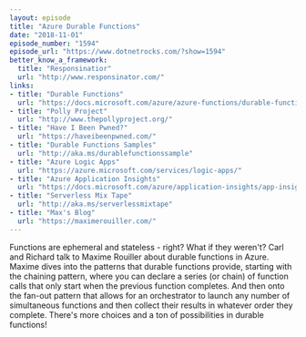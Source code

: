 ```yaml
---
layout: episode
title: "Azure Durable Functions"
date: "2018-11-01"
episode_number: "1594"
episode_url: "https://www.dotnetrocks.com/?show=1594"
better_know_a_framework:
  title: "Responsinatior"
  url: "http://www.responsinator.com/"
links:
- title: "Durable Functions"
  url: "https://docs.microsoft.com/azure/azure-functions/durable-functions-overview"
- title: "Polly Project"
  url: "http://www.thepollyproject.org/"
- title: "Have I Been Pwned?"
  url: "https://haveibeenpwned.com/"
- title: "Durable Functions Samples"
  url: "http://aka.ms/durablefunctionssample"
- title: "Azure Logic Apps"
  url: "https://azure.microsoft.com/services/logic-apps/"
- title: "Azure Application Insights"
  url: "https://docs.microsoft.com/azure/application-insights/app-insights-overview"
- title: "Serverless Mix Tape"
  url: "http://aka.ms/serverlessmixtape"
- title: "Max's Blog"
  url: "https://maximerouiller.com/"
---
```


Functions are ephemeral and stateless - right? What if they weren't? Carl and Richard talk to Maxime Rouiller about durable functions in Azure. Maxime dives into the patterns that durable functions provide, starting with the chaining pattern, where you can declare a series (or chain) of function calls that only start when the previous function completes. And then onto the fan-out pattern that allows for an orchestrator to launch any number of simultaneous functions and then collect their results in whatever order they complete. There's more choices and a ton of possibilities in durable functions!
